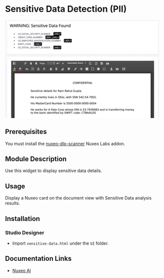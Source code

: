 # Sensitive Data Detection (PII)

![PII detection](sensitive-data1.png)

## Prerequisites

You must install the [nuxeo-dlp-scanner](https://connect.nuxeo.com/nuxeo/site/marketplace/package/nuxeo-data-loss-prevention-scanner?version=10.10.0-SNAPSHOT) Nuxeo Labs addon.

## Module Description

Use this widget to display sensitive data details.

## Usage

Display a Nuxeo card on the document view with Sensitive Data analysis results.

## Installation


### Studio Designer

- Import `sensitive-data.html` under the `UI` folder.

## Documentation Links

- [Nuxeo AI](https://doc.nuxeo.com/nxdoc/nuxeo-ai/)
